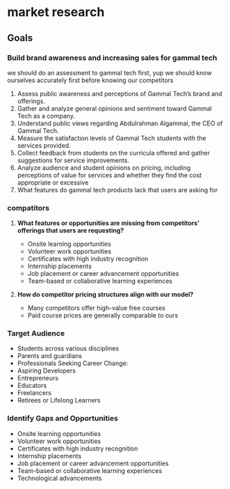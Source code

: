 # market research

## Goals

### Build brand awareness and increasing sales for gammal tech
we should do an assessment to gammal tech first, yup we should know ourselves accurately first before knowing our competitors

1. Assess public awareness and perceptions of Gammal Tech’s brand and offerings.
2. Gather and analyze general opinions and sentiment toward Gammal Tech as a company.
3. Understand public views regarding Abdulrahman Algammal, the CEO of Gammal Tech.
4. Measure the satisfaction levels of Gammal Tech students with the services provided.
5. Collect feedback from students on the curricula offered and gather suggestions for service improvements.
6. Analyze audience and student opinions on pricing, including perceptions of value for services and whether they find the cost appropriate or excessive
7. What features do gammal tech products lack that users are asking for

### compatitors

1. **What features or opportunities are missing from competitors' offerings that users are requesting?**
   - Onsite learning opportunities
   - Volunteer work opportunities
   - Certificates with high industry recognition
   - Internship placements
   - Job placement or career advancement opportunities
   - Team-based or collaborative learning experiences

2. **How do competitor pricing structures align with our model?**
   - Many competitors offer high-value free courses
   - Paid course prices are generally comparable to ours

### **Target Audience**
   - Students across various disciplines
   - Parents and guardians
   - Professionals Seeking Career Change:
   - Aspiring Developers
   - Entrepreneurs
   - Educators
   - Freelancers
   - Retirees or Lifelong Learners

### Identify Gaps and Opportunities
   - Onsite learning opportunities
   - Volunteer work opportunities
   - Certificates with high industry recognition
   - Internship placements
   - Job placement or career advancement opportunities
   - Team-based or collaborative learning experiences
   - Technological advancements
